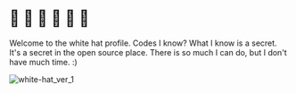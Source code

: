  # 👋 👋 👋 👋 👋 👋

Welcome to the white hat profile. Codes I know? What I know is a secret. It's a secret in the open source place. There is so much I can do, but I don't have much time. :)

![white-hat_ver_1](https://github.com/lacclace/lacclace/assets/124002656/32c9b021-b176-4a8f-b150-e1662beb740f)
